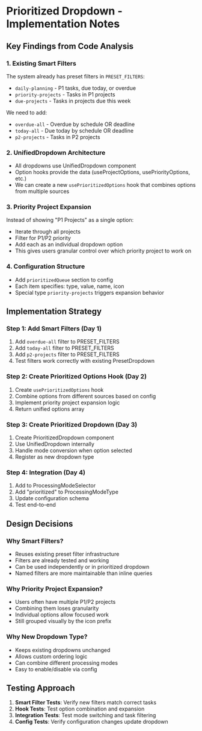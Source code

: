 # Prioritized Dropdown - Implementation Notes

## Key Findings from Code Analysis

### 1. Existing Smart Filters
The system already has preset filters in `PRESET_FILTERS`:
- `daily-planning` - P1 tasks, due today, or overdue
- `priority-projects` - Tasks in P1 projects
- `due-projects` - Tasks in projects due this week

We need to add:
- `overdue-all` - Overdue by schedule OR deadline
- `today-all` - Due today by schedule OR deadline
- `p2-projects` - Tasks in P2 projects

### 2. UnifiedDropdown Architecture
- All dropdowns use UnifiedDropdown component
- Option hooks provide the data (useProjectOptions, usePriorityOptions, etc.)
- We can create a new `usePrioritizedOptions` hook that combines options from multiple sources

### 3. Priority Project Expansion
Instead of showing "P1 Projects" as a single option:
- Iterate through all projects
- Filter for P1/P2 priority
- Add each as an individual dropdown option
- This gives users granular control over which priority project to work on

### 4. Configuration Structure
- Add `prioritizedQueue` section to config
- Each item specifies: type, value, name, icon
- Special type `priority-projects` triggers expansion behavior

## Implementation Strategy

### Step 1: Add Smart Filters (Day 1)
1. Add `overdue-all` filter to PRESET_FILTERS
2. Add `today-all` filter to PRESET_FILTERS
3. Add `p2-projects` filter to PRESET_FILTERS
4. Test filters work correctly with existing PresetDropdown

### Step 2: Create Prioritized Options Hook (Day 2)
1. Create `usePrioritizedOptions` hook
2. Combine options from different sources based on config
3. Implement priority project expansion logic
4. Return unified options array

### Step 3: Create Prioritized Dropdown (Day 3)
1. Create PrioritizedDropdown component
2. Use UnifiedDropdown internally
3. Handle mode conversion when option selected
4. Register as new dropdown type

### Step 4: Integration (Day 4)
1. Add to ProcessingModeSelector
2. Add "prioritized" to ProcessingModeType
3. Update configuration schema
4. Test end-to-end

## Design Decisions

### Why Smart Filters?
- Reuses existing preset filter infrastructure
- Filters are already tested and working
- Can be used independently or in prioritized dropdown
- Named filters are more maintainable than inline queries

### Why Priority Project Expansion?
- Users often have multiple P1/P2 projects
- Combining them loses granularity
- Individual options allow focused work
- Still grouped visually by the icon prefix

### Why New Dropdown Type?
- Keeps existing dropdowns unchanged
- Allows custom ordering logic
- Can combine different processing modes
- Easy to enable/disable via config

## Testing Approach

1. **Smart Filter Tests**: Verify new filters match correct tasks
2. **Hook Tests**: Test option combination and expansion
3. **Integration Tests**: Test mode switching and task filtering
4. **Config Tests**: Verify configuration changes update dropdown